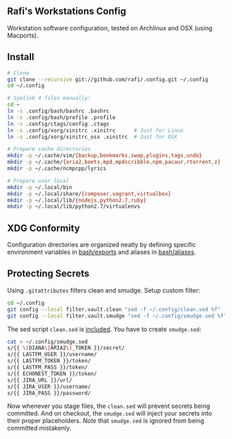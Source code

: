Rafi's Workstations Config
---
Workstation software configuration, tested on Archlinux and OSX (using Macports).

Install
---
```sh
# Clone
git clone --recursive git://github.com/rafi/.config.git ~/.config
cd ~/.config

# Symlink 4 files manually:
cd ~
ln -s .config/bash/bashrc .bashrc
ln -s .config/bash/profile .profile
ln -s .config/ctags/config .ctags
ln -s .config/xorg/xinitrc .xinitrc      # Just for Linux
ln -s .config/xorg/xinitrc_osx .xinitrc  # Just for OSX

# Prepare cache directories
mkdir -p ~/.cache/vim/{backup,bookmarks,swap,plugins,tags,undo}
mkdir -p ~/.cache/{aria2,beets,mpd,mpdscribble,npm,pacaur,rtorrent,z}
mkdir -p ~/.cache/ncmpcpp/lyrics

# Prepare user local
mkdir -p ~/.local/bin
mkdir -p ~/.local/share/{composer,vagrant,virtualbox}
mkdir -p ~/.local/lib/{nodejs,python2.7,ruby}
mkdir -p ~/.local/lib/python2.7/virtualenvs
```

XDG Conformity
---
Configuration directories are organized neatly by defining
specific environment variables in [bash/exports](./bash/exports) and
aliases in [bash/aliases](./bash/aliases).

Protecting Secrets
---
Using `.gitattributes` filters clean and smudge. Setup custom filter:
```sh
cd ~/.config
git config --local filter.vault.clean "sed -f ~/.config/clean.sed %f"
git config --local filter.vault.smudge "sed -f ~/.config/smudge.sed %f"
```
The sed script `clean.sed` is [included](./clean.sed).
You have to create `smudge.sed`:
```sh
cat > ~/.config/smudge.sed
s/{{ \(DIANA\|ARIA2\)_TOKEN }}/secret/
s/{{ LASTFM_USER }}/username/
s/{{ LASTFM_TOKEN }}/token/
s/{{ LASTFM_PASS }}/token/
s/{{ ECHONEST_TOKEN }}/token/
s/{{ JIRA_URL }}/url/
s/{{ JIRA_USER }}/username/
s/{{ JIRA_PASS }}/password/
```
Now whenever you stage files, the `clean.sed` will prevent secrets being
committed. And on checkout, the `smudge.sed` will inject your secrets into
their proper placeholders. _Note_ that `smudge.sed` is ignored from being
committed mistakenly.
